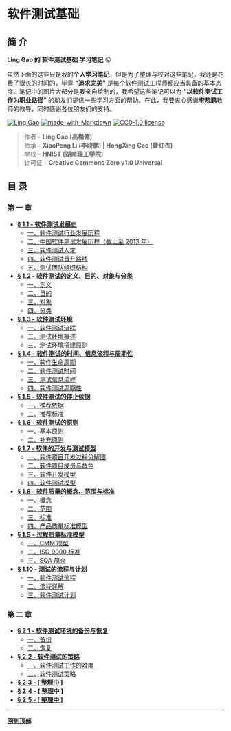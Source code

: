 # 软件测试基础

## 简 介

**Ling Gao 的 软件测试基础 学习笔记** :stuck_out_tongue_closed_eyes:

虽然下面的这些只是我的**个人学习笔记**，但是为了整理与校对这些笔记，我还是花费了很长的时间的，毕竟 **“追求完美”** 是每个软件测试工程师都应当具备的基本态度。笔记中的图片大部分是我亲自绘制的，我希望这些笔记可以为 **“以软件测试工作为职业路径”** 的朋友们提供一些学习方面的帮助。在此，我要衷心感谢**李晓鹏**教师的教导，同时感谢各位朋友们的支持。

[![Ling Gao](https://img.shields.io/badge/Author-Ling_Gao-blue)](https://answers.microsoft.com/zh-hans/profile/4e1113c0-eb29-4e90-9782-f1931bae8489)
[![made-with-Markdown](https://img.shields.io/badge/Made%20with-Markdown-blue.svg)](https://en.wikipedia.org/wiki/Markdown) 
[![CC0-1.0 license](https://img.shields.io/badge/License-Creative_Commons_Zero-blue.svg)](https://github.com/Lingggao/Software-Testing-Basics/blob/master/LICENSE)

> 作者 - **Ling Gao (高楷修)**  
> 师承 - **XiaoPeng Li (李晓鹏) | HongXing Cao (曹红杏)**  
> 学校 - **HNIST (湖南理工学院)**  
> 许可证 - **Creative Commons Zero v1.0 Universal**

## 目 录

### 第 一 章

- [**§ 1.1 - 软件测试发展史**](https://github.com/Lingggao/Software-Testing-Basics/blob/master/%E7%AC%AC%E4%B8%80%E7%AB%A0/1_1_%E8%BD%AF%E4%BB%B6%E6%B5%8B%E8%AF%95%E5%8F%91%E5%B1%95%E5%8F%B2.md#-11---%E8%BD%AF%E4%BB%B6%E6%B5%8B%E8%AF%95%E5%8F%91%E5%B1%95%E5%8F%B2)
	- [一、软件测试行业发展历程](https://github.com/Lingggao/Software-Testing-Basics/blob/master/%E7%AC%AC%E4%B8%80%E7%AB%A0/1_1_%E8%BD%AF%E4%BB%B6%E6%B5%8B%E8%AF%95%E5%8F%91%E5%B1%95%E5%8F%B2.md#%E4%B8%80%E8%BD%AF%E4%BB%B6%E6%B5%8B%E8%AF%95%E8%A1%8C%E4%B8%9A%E5%8F%91%E5%B1%95%E5%8E%86%E7%A8%8B)
	- [二、中国软件测试发展历程（截止至 2013 年）](https://github.com/Lingggao/Software-Testing-Basics/blob/master/%E7%AC%AC%E4%B8%80%E7%AB%A0/1_1_%E8%BD%AF%E4%BB%B6%E6%B5%8B%E8%AF%95%E5%8F%91%E5%B1%95%E5%8F%B2.md#%E4%BA%8C%E4%B8%AD%E5%9B%BD%E8%BD%AF%E4%BB%B6%E6%B5%8B%E8%AF%95%E5%8F%91%E5%B1%95%E5%8E%86%E7%A8%8B%E6%88%AA%E6%AD%A2%E8%87%B3-2013-%E5%B9%B4)
	- [三、软件测试人才](https://github.com/Lingggao/Software-Testing-Basics/blob/master/%E7%AC%AC%E4%B8%80%E7%AB%A0/1_1_%E8%BD%AF%E4%BB%B6%E6%B5%8B%E8%AF%95%E5%8F%91%E5%B1%95%E5%8F%B2.md#%E4%B8%89%E8%BD%AF%E4%BB%B6%E6%B5%8B%E8%AF%95%E4%BA%BA%E6%89%8D)
	- [四、软件测试晋升路线](https://github.com/Lingggao/Software-Testing-Basics/blob/master/%E7%AC%AC%E4%B8%80%E7%AB%A0/1_1_%E8%BD%AF%E4%BB%B6%E6%B5%8B%E8%AF%95%E5%8F%91%E5%B1%95%E5%8F%B2.md#%E5%9B%9B%E8%BD%AF%E4%BB%B6%E6%B5%8B%E8%AF%95%E6%99%8B%E5%8D%87%E8%B7%AF%E7%BA%BF)
	- [五、测试团队组织结构](https://github.com/Lingggao/Software-Testing-Basics/blob/master/%E7%AC%AC%E4%B8%80%E7%AB%A0/1_1_%E8%BD%AF%E4%BB%B6%E6%B5%8B%E8%AF%95%E5%8F%91%E5%B1%95%E5%8F%B2.md#%E4%BA%94%E6%B5%8B%E8%AF%95%E5%9B%A2%E9%98%9F%E7%BB%84%E7%BB%87%E7%BB%93%E6%9E%84)
- [**§ 1.2 - 软件测试的定义、目的、对象与分类**](https://github.com/Lingggao/Software-Testing-Basics/blob/master/%E7%AC%AC%E4%B8%80%E7%AB%A0/1_2_%E8%BD%AF%E4%BB%B6%E6%B5%8B%E8%AF%95%E7%9A%84%E5%AE%9A%E4%B9%89%E3%80%81%E7%9B%AE%E7%9A%84%E3%80%81%E5%AF%B9%E8%B1%A1%E4%B8%8E%E5%88%86%E7%B1%BB.md#-12---%E8%BD%AF%E4%BB%B6%E6%B5%8B%E8%AF%95%E7%9A%84%E5%AE%9A%E4%B9%89%E7%9B%AE%E7%9A%84%E5%AF%B9%E8%B1%A1%E4%B8%8E%E5%88%86%E7%B1%BB)
	- [一、定义](https://github.com/Lingggao/Software-Testing-Basics/blob/master/%E7%AC%AC%E4%B8%80%E7%AB%A0/1_2_%E8%BD%AF%E4%BB%B6%E6%B5%8B%E8%AF%95%E7%9A%84%E5%AE%9A%E4%B9%89%E3%80%81%E7%9B%AE%E7%9A%84%E3%80%81%E5%AF%B9%E8%B1%A1%E4%B8%8E%E5%88%86%E7%B1%BB.md#%E4%B8%80%E5%AE%9A%E4%B9%89)
	- [二、目的](https://github.com/Lingggao/Software-Testing-Basics/blob/master/%E7%AC%AC%E4%B8%80%E7%AB%A0/1_2_%E8%BD%AF%E4%BB%B6%E6%B5%8B%E8%AF%95%E7%9A%84%E5%AE%9A%E4%B9%89%E3%80%81%E7%9B%AE%E7%9A%84%E3%80%81%E5%AF%B9%E8%B1%A1%E4%B8%8E%E5%88%86%E7%B1%BB.md#%E4%BA%8C%E7%9B%AE%E7%9A%84)
	- [三、对象](https://github.com/Lingggao/Software-Testing-Basics/blob/master/%E7%AC%AC%E4%B8%80%E7%AB%A0/1_2_%E8%BD%AF%E4%BB%B6%E6%B5%8B%E8%AF%95%E7%9A%84%E5%AE%9A%E4%B9%89%E3%80%81%E7%9B%AE%E7%9A%84%E3%80%81%E5%AF%B9%E8%B1%A1%E4%B8%8E%E5%88%86%E7%B1%BB.md#%E4%B8%89%E5%AF%B9%E8%B1%A1)
	- [四、分类](https://github.com/Lingggao/Software-Testing-Basics/blob/master/%E7%AC%AC%E4%B8%80%E7%AB%A0/1_2_%E8%BD%AF%E4%BB%B6%E6%B5%8B%E8%AF%95%E7%9A%84%E5%AE%9A%E4%B9%89%E3%80%81%E7%9B%AE%E7%9A%84%E3%80%81%E5%AF%B9%E8%B1%A1%E4%B8%8E%E5%88%86%E7%B1%BB.md#%E5%9B%9B%E5%88%86%E7%B1%BB)
- [**§ 1.3 - 软件测试环境**](https://github.com/Lingggao/Software-Testing-Basics/blob/master/%E7%AC%AC%E4%B8%80%E7%AB%A0/1_3_%E8%BD%AF%E4%BB%B6%E6%B5%8B%E8%AF%95%E7%8E%AF%E5%A2%83.md#-13---%E8%BD%AF%E4%BB%B6%E6%B5%8B%E8%AF%95%E7%8E%AF%E5%A2%83)
	- [一、软件测试流程](https://github.com/Lingggao/Software-Testing-Basics/blob/master/%E7%AC%AC%E4%B8%80%E7%AB%A0/1_3_%E8%BD%AF%E4%BB%B6%E6%B5%8B%E8%AF%95%E7%8E%AF%E5%A2%83.md#%E4%B8%80%E8%BD%AF%E4%BB%B6%E6%B5%8B%E8%AF%95%E6%B5%81%E7%A8%8B)
	- [二、测试环境概述](https://github.com/Lingggao/Software-Testing-Basics/blob/master/%E7%AC%AC%E4%B8%80%E7%AB%A0/1_3_%E8%BD%AF%E4%BB%B6%E6%B5%8B%E8%AF%95%E7%8E%AF%E5%A2%83.md#%E4%BA%8C%E6%B5%8B%E8%AF%95%E7%8E%AF%E5%A2%83%E6%A6%82%E8%BF%B0)
	- [三、测试环境搭建原则](https://github.com/Lingggao/Software-Testing-Basics/blob/master/%E7%AC%AC%E4%B8%80%E7%AB%A0/1_3_%E8%BD%AF%E4%BB%B6%E6%B5%8B%E8%AF%95%E7%8E%AF%E5%A2%83.md#%E4%B8%89%E6%B5%8B%E8%AF%95%E7%8E%AF%E5%A2%83%E6%90%AD%E5%BB%BA%E5%8E%9F%E5%88%99)
- [**§ 1.4 - 软件测试的时间、信息流程与周期性**](https://github.com/Lingggao/Software-Testing-Basics/blob/master/%E7%AC%AC%E4%B8%80%E7%AB%A0/1_4_%E8%BD%AF%E4%BB%B6%E6%B5%8B%E8%AF%95%E7%9A%84%E6%97%B6%E9%97%B4%E3%80%81%E4%BF%A1%E6%81%AF%E6%B5%81%E7%A8%8B%E4%B8%8E%E5%91%A8%E6%9C%9F%E6%80%A7.md#-14---%E8%BD%AF%E4%BB%B6%E6%B5%8B%E8%AF%95%E7%9A%84%E6%97%B6%E9%97%B4%E4%BF%A1%E6%81%AF%E6%B5%81%E7%A8%8B%E4%B8%8E%E5%91%A8%E6%9C%9F%E6%80%A7)
	- [一、软件生命周期](https://github.com/Lingggao/Software-Testing-Basics/blob/master/%E7%AC%AC%E4%B8%80%E7%AB%A0/1_4_%E8%BD%AF%E4%BB%B6%E6%B5%8B%E8%AF%95%E7%9A%84%E6%97%B6%E9%97%B4%E3%80%81%E4%BF%A1%E6%81%AF%E6%B5%81%E7%A8%8B%E4%B8%8E%E5%91%A8%E6%9C%9F%E6%80%A7.md#%E4%B8%80%E8%BD%AF%E4%BB%B6%E7%94%9F%E5%91%BD%E5%91%A8%E6%9C%9F)
	- [二、软件测试时间](https://github.com/Lingggao/Software-Testing-Basics/blob/master/%E7%AC%AC%E4%B8%80%E7%AB%A0/1_4_%E8%BD%AF%E4%BB%B6%E6%B5%8B%E8%AF%95%E7%9A%84%E6%97%B6%E9%97%B4%E3%80%81%E4%BF%A1%E6%81%AF%E6%B5%81%E7%A8%8B%E4%B8%8E%E5%91%A8%E6%9C%9F%E6%80%A7.md#%E4%BA%8C%E8%BD%AF%E4%BB%B6%E6%B5%8B%E8%AF%95%E6%97%B6%E9%97%B4)
	- [三、测试信息流程](https://github.com/Lingggao/Software-Testing-Basics/blob/master/%E7%AC%AC%E4%B8%80%E7%AB%A0/1_4_%E8%BD%AF%E4%BB%B6%E6%B5%8B%E8%AF%95%E7%9A%84%E6%97%B6%E9%97%B4%E3%80%81%E4%BF%A1%E6%81%AF%E6%B5%81%E7%A8%8B%E4%B8%8E%E5%91%A8%E6%9C%9F%E6%80%A7.md#%E4%B8%89%E6%B5%8B%E8%AF%95%E4%BF%A1%E6%81%AF%E6%B5%81%E7%A8%8B)
	- [四、软件测试周期性](https://github.com/Lingggao/Software-Testing-Basics/blob/master/%E7%AC%AC%E4%B8%80%E7%AB%A0/1_4_%E8%BD%AF%E4%BB%B6%E6%B5%8B%E8%AF%95%E7%9A%84%E6%97%B6%E9%97%B4%E3%80%81%E4%BF%A1%E6%81%AF%E6%B5%81%E7%A8%8B%E4%B8%8E%E5%91%A8%E6%9C%9F%E6%80%A7.md#%E5%9B%9B%E8%BD%AF%E4%BB%B6%E6%B5%8B%E8%AF%95%E5%91%A8%E6%9C%9F%E6%80%A7)
- [**§ 1.5 - 软件测试的停止依据**](https://github.com/Lingggao/Software-Testing-Basics/blob/master/%E7%AC%AC%E4%B8%80%E7%AB%A0/1_5_%E8%BD%AF%E4%BB%B6%E6%B5%8B%E8%AF%95%E7%9A%84%E5%81%9C%E6%AD%A2%E4%BE%9D%E6%8D%AE.md#-15---%E8%BD%AF%E4%BB%B6%E6%B5%8B%E8%AF%95%E7%9A%84%E5%81%9C%E6%AD%A2%E4%BE%9D%E6%8D%AE)
	- [一、推荐依据](https://github.com/Lingggao/Software-Testing-Basics/blob/master/%E7%AC%AC%E4%B8%80%E7%AB%A0/1_5_%E8%BD%AF%E4%BB%B6%E6%B5%8B%E8%AF%95%E7%9A%84%E5%81%9C%E6%AD%A2%E4%BE%9D%E6%8D%AE.md#%E4%B8%80%E6%8E%A8%E8%8D%90%E4%BE%9D%E6%8D%AE)
	- [二、推荐标准](https://github.com/Lingggao/Software-Testing-Basics/blob/master/%E7%AC%AC%E4%B8%80%E7%AB%A0/1_5_%E8%BD%AF%E4%BB%B6%E6%B5%8B%E8%AF%95%E7%9A%84%E5%81%9C%E6%AD%A2%E4%BE%9D%E6%8D%AE.md#%E4%BA%8C%E6%8E%A8%E8%8D%90%E6%A0%87%E5%87%86)
- [**§ 1.6 - 软件测试的原则**](https://github.com/Lingggao/Software-Testing-Basics/blob/master/%E7%AC%AC%E4%B8%80%E7%AB%A0/1_6_%E8%BD%AF%E4%BB%B6%E6%B5%8B%E8%AF%95%E7%9A%84%E5%8E%9F%E5%88%99.md#-16---%E8%BD%AF%E4%BB%B6%E6%B5%8B%E8%AF%95%E7%9A%84%E5%8E%9F%E5%88%99)
	- [一、基本原则](https://github.com/Lingggao/Software-Testing-Basics/blob/master/%E7%AC%AC%E4%B8%80%E7%AB%A0/1_6_%E8%BD%AF%E4%BB%B6%E6%B5%8B%E8%AF%95%E7%9A%84%E5%8E%9F%E5%88%99.md#%E4%B8%80%E5%9F%BA%E6%9C%AC%E5%8E%9F%E5%88%99)
	- [二、补充原则](https://github.com/Lingggao/Software-Testing-Basics/blob/master/%E7%AC%AC%E4%B8%80%E7%AB%A0/1_6_%E8%BD%AF%E4%BB%B6%E6%B5%8B%E8%AF%95%E7%9A%84%E5%8E%9F%E5%88%99.md#%E4%BA%8C%E8%A1%A5%E5%85%85%E5%8E%9F%E5%88%99)
- [**§ 1.7 - 软件的开发与测试模型**](https://github.com/Lingggao/Software-Testing-Basics/blob/master/%E7%AC%AC%E4%B8%80%E7%AB%A0/1_7_%E8%BD%AF%E4%BB%B6%E7%9A%84%E5%BC%80%E5%8F%91%E4%B8%8E%E6%B5%8B%E8%AF%95%E6%A8%A1%E5%9E%8B.md#-17---%E8%BD%AF%E4%BB%B6%E7%9A%84%E5%BC%80%E5%8F%91%E4%B8%8E%E6%B5%8B%E8%AF%95%E6%A8%A1%E5%9E%8B)
	- [一、软件项目开发过程分解图](https://github.com/Lingggao/Software-Testing-Basics/blob/master/%E7%AC%AC%E4%B8%80%E7%AB%A0/1_7_%E8%BD%AF%E4%BB%B6%E7%9A%84%E5%BC%80%E5%8F%91%E4%B8%8E%E6%B5%8B%E8%AF%95%E6%A8%A1%E5%9E%8B.md#%E4%B8%80%E8%BD%AF%E4%BB%B6%E9%A1%B9%E7%9B%AE%E5%BC%80%E5%8F%91%E8%BF%87%E7%A8%8B%E5%88%86%E8%A7%A3%E5%9B%BE)
	- [二、软件项目成员与角色](https://github.com/Lingggao/Software-Testing-Basics/blob/master/%E7%AC%AC%E4%B8%80%E7%AB%A0/1_7_%E8%BD%AF%E4%BB%B6%E7%9A%84%E5%BC%80%E5%8F%91%E4%B8%8E%E6%B5%8B%E8%AF%95%E6%A8%A1%E5%9E%8B.md#%E4%BA%8C%E8%BD%AF%E4%BB%B6%E9%A1%B9%E7%9B%AE%E6%88%90%E5%91%98%E4%B8%8E%E8%A7%92%E8%89%B2)
	- [三、软件开发模型](https://github.com/Lingggao/Software-Testing-Basics/blob/master/%E7%AC%AC%E4%B8%80%E7%AB%A0/1_7_%E8%BD%AF%E4%BB%B6%E7%9A%84%E5%BC%80%E5%8F%91%E4%B8%8E%E6%B5%8B%E8%AF%95%E6%A8%A1%E5%9E%8B.md#%E4%B8%89%E8%BD%AF%E4%BB%B6%E5%BC%80%E5%8F%91%E6%A8%A1%E5%9E%8B)
	- [四、软件测试模型](https://github.com/Lingggao/Software-Testing-Basics/blob/master/%E7%AC%AC%E4%B8%80%E7%AB%A0/1_7_%E8%BD%AF%E4%BB%B6%E7%9A%84%E5%BC%80%E5%8F%91%E4%B8%8E%E6%B5%8B%E8%AF%95%E6%A8%A1%E5%9E%8B.md#%E5%9B%9B%E8%BD%AF%E4%BB%B6%E6%B5%8B%E8%AF%95%E6%A8%A1%E5%9E%8B)
- [**§ 1.8 - 软件质量的概念、范围与标准**](https://github.com/Lingggao/Software-Testing-Basics/blob/master/%E7%AC%AC%E4%B8%80%E7%AB%A0/1_8_%E8%BD%AF%E4%BB%B6%E8%B4%A8%E9%87%8F%E7%9A%84%E6%A6%82%E5%BF%B5%E3%80%81%E8%8C%83%E5%9B%B4%E4%B8%8E%E6%A0%87%E5%87%86.md#-18---%E8%BD%AF%E4%BB%B6%E8%B4%A8%E9%87%8F%E7%9A%84%E6%A6%82%E5%BF%B5%E8%8C%83%E5%9B%B4%E4%B8%8E%E6%A0%87%E5%87%86)
	- [一、概念](https://github.com/Lingggao/Software-Testing-Basics/blob/master/%E7%AC%AC%E4%B8%80%E7%AB%A0/1_8_%E8%BD%AF%E4%BB%B6%E8%B4%A8%E9%87%8F%E7%9A%84%E6%A6%82%E5%BF%B5%E3%80%81%E8%8C%83%E5%9B%B4%E4%B8%8E%E6%A0%87%E5%87%86.md#%E4%B8%80%E6%A6%82%E5%BF%B5)
	- [二、范围](https://github.com/Lingggao/Software-Testing-Basics/blob/master/%E7%AC%AC%E4%B8%80%E7%AB%A0/1_8_%E8%BD%AF%E4%BB%B6%E8%B4%A8%E9%87%8F%E7%9A%84%E6%A6%82%E5%BF%B5%E3%80%81%E8%8C%83%E5%9B%B4%E4%B8%8E%E6%A0%87%E5%87%86.md#%E4%BA%8C%E8%8C%83%E5%9B%B4)
	- [三、标准](https://github.com/Lingggao/Software-Testing-Basics/blob/master/%E7%AC%AC%E4%B8%80%E7%AB%A0/1_8_%E8%BD%AF%E4%BB%B6%E8%B4%A8%E9%87%8F%E7%9A%84%E6%A6%82%E5%BF%B5%E3%80%81%E8%8C%83%E5%9B%B4%E4%B8%8E%E6%A0%87%E5%87%86.md#%E4%B8%89%E6%A0%87%E5%87%86)
	- [四、产品质量标准模型](https://github.com/Lingggao/Software-Testing-Basics/blob/master/%E7%AC%AC%E4%B8%80%E7%AB%A0/1_8_%E8%BD%AF%E4%BB%B6%E8%B4%A8%E9%87%8F%E7%9A%84%E6%A6%82%E5%BF%B5%E3%80%81%E8%8C%83%E5%9B%B4%E4%B8%8E%E6%A0%87%E5%87%86.md#%E5%9B%9B%E4%BA%A7%E5%93%81%E8%B4%A8%E9%87%8F%E6%A0%87%E5%87%86%E6%A8%A1%E5%9E%8B)
- [**§ 1.9 - 过程质量标准模型**](https://github.com/Lingggao/Software-Testing-Basics/blob/master/%E7%AC%AC%E4%B8%80%E7%AB%A0/1_9_%E8%BF%87%E7%A8%8B%E8%B4%A8%E9%87%8F%E6%A0%87%E5%87%86%E6%A8%A1%E5%9E%8B.md#-19---%E8%BF%87%E7%A8%8B%E8%B4%A8%E9%87%8F%E6%A0%87%E5%87%86%E6%A8%A1%E5%9E%8B)
	- [一、CMM 模型](https://github.com/Lingggao/Software-Testing-Basics/blob/master/%E7%AC%AC%E4%B8%80%E7%AB%A0/1_9_%E8%BF%87%E7%A8%8B%E8%B4%A8%E9%87%8F%E6%A0%87%E5%87%86%E6%A8%A1%E5%9E%8B.md#%E4%B8%80cmm-%E6%A8%A1%E5%9E%8B)
	- [二、ISO 9000 标准](https://github.com/Lingggao/Software-Testing-Basics/blob/master/%E7%AC%AC%E4%B8%80%E7%AB%A0/1_9_%E8%BF%87%E7%A8%8B%E8%B4%A8%E9%87%8F%E6%A0%87%E5%87%86%E6%A8%A1%E5%9E%8B.md#%E4%BA%8Ciso-9000-%E6%A0%87%E5%87%86)
	- [三、SQA 简介](https://github.com/Lingggao/Software-Testing-Basics/blob/master/%E7%AC%AC%E4%B8%80%E7%AB%A0/1_9_%E8%BF%87%E7%A8%8B%E8%B4%A8%E9%87%8F%E6%A0%87%E5%87%86%E6%A8%A1%E5%9E%8B.md#%E4%B8%89sqa-%E7%AE%80%E4%BB%8B)
- [**§ 1.10 - 测试的流程与计划**](https://github.com/Lingggao/Software-Testing-Basics/blob/master/%E7%AC%AC%E4%B8%80%E7%AB%A0/1_10_%E6%B5%8B%E8%AF%95%E7%9A%84%E6%B5%81%E7%A8%8B%E4%B8%8E%E8%AE%A1%E5%88%92.md#-110---%E6%B5%8B%E8%AF%95%E7%9A%84%E6%B5%81%E7%A8%8B%E4%B8%8E%E8%AE%A1%E5%88%92)
	- [一、软件测试流程](https://github.com/Lingggao/Software-Testing-Basics/blob/master/%E7%AC%AC%E4%B8%80%E7%AB%A0/1_10_%E6%B5%8B%E8%AF%95%E7%9A%84%E6%B5%81%E7%A8%8B%E4%B8%8E%E8%AE%A1%E5%88%92.md#%E4%B8%80%E8%BD%AF%E4%BB%B6%E6%B5%8B%E8%AF%95%E6%B5%81%E7%A8%8B)
	- [二、流程详解](https://github.com/Lingggao/Software-Testing-Basics/blob/master/%E7%AC%AC%E4%B8%80%E7%AB%A0/1_10_%E6%B5%8B%E8%AF%95%E7%9A%84%E6%B5%81%E7%A8%8B%E4%B8%8E%E8%AE%A1%E5%88%92.md#%E4%BA%8C%E6%B5%81%E7%A8%8B%E8%AF%A6%E8%A7%A3)
	- [三、软件测试计划](https://github.com/Lingggao/Software-Testing-Basics/blob/master/%E7%AC%AC%E4%B8%80%E7%AB%A0/1_10_%E6%B5%8B%E8%AF%95%E7%9A%84%E6%B5%81%E7%A8%8B%E4%B8%8E%E8%AE%A1%E5%88%92.md#%E4%B8%89%E8%BD%AF%E4%BB%B6%E6%B5%8B%E8%AF%95%E8%AE%A1%E5%88%92)

### 第 二 章

- [**§ 2.1 - 软件测试环境的备份与恢复**](https://github.com/Lingggao/Software-Testing-Basics/blob/master/%E7%AC%AC%E4%BA%8C%E7%AB%A0/2_1_%E6%B5%8B%E8%AF%95%E7%8E%AF%E5%A2%83%E7%9A%84%E5%A4%87%E4%BB%BD%E4%B8%8E%E6%81%A2%E5%A4%8D.md#-21---%E8%BD%AF%E4%BB%B6%E6%B5%8B%E8%AF%95%E7%8E%AF%E5%A2%83%E7%9A%84%E5%A4%87%E4%BB%BD%E4%B8%8E%E6%81%A2%E5%A4%8D)
	- [一、备份](https://github.com/Lingggao/Software-Testing-Basics/blob/master/%E7%AC%AC%E4%BA%8C%E7%AB%A0/2_1_%E6%B5%8B%E8%AF%95%E7%8E%AF%E5%A2%83%E7%9A%84%E5%A4%87%E4%BB%BD%E4%B8%8E%E6%81%A2%E5%A4%8D.md#%E4%B8%80%E5%A4%87%E4%BB%BD)
	- [二、恢复](https://github.com/Lingggao/Software-Testing-Basics/blob/master/%E7%AC%AC%E4%BA%8C%E7%AB%A0/2_1_%E6%B5%8B%E8%AF%95%E7%8E%AF%E5%A2%83%E7%9A%84%E5%A4%87%E4%BB%BD%E4%B8%8E%E6%81%A2%E5%A4%8D.md#%E4%BA%8C%E6%81%A2%E5%A4%8D)
- [**§ 2.2 - 软件测试的策略**](https://github.com/Lingggao/Software-Testing-Basics/blob/master/%E7%AC%AC%E4%BA%8C%E7%AB%A0/2_2_%E8%BD%AF%E4%BB%B6%E6%B5%8B%E8%AF%95%E7%9A%84%E7%AD%96%E7%95%A5.md#-22---%E8%BD%AF%E4%BB%B6%E6%B5%8B%E8%AF%95%E7%9A%84%E7%AD%96%E7%95%A5)
	- [一、软件测试工作的难度](https://github.com/Lingggao/Software-Testing-Basics/blob/master/%E7%AC%AC%E4%BA%8C%E7%AB%A0/2_2_%E8%BD%AF%E4%BB%B6%E6%B5%8B%E8%AF%95%E7%9A%84%E7%AD%96%E7%95%A5.md#%E4%B8%80%E8%BD%AF%E4%BB%B6%E6%B5%8B%E8%AF%95%E5%B7%A5%E4%BD%9C%E7%9A%84%E9%9A%BE%E5%BA%A6)
	- [二、软件测试策略](https://github.com/Lingggao/Software-Testing-Basics/blob/master/%E7%AC%AC%E4%BA%8C%E7%AB%A0/2_2_%E8%BD%AF%E4%BB%B6%E6%B5%8B%E8%AF%95%E7%9A%84%E7%AD%96%E7%95%A5.md#%E4%BA%8C%E8%BD%AF%E4%BB%B6%E6%B5%8B%E8%AF%95%E7%AD%96%E7%95%A5)
- [**§ 2.3 - [ 整理中 ]**](https://github.com/Lingggao/Software-Testing-Basics)
- [**§ 2.4 - [ 整理中 ]**](https://github.com/Lingggao/Software-Testing-Basics)
- [**§ 2.5 - [ 整理中 ]**](https://github.com/Lingggao/Software-Testing-Basics)

---
[**回到顶部**](https://github.com/Lingggao/Software-Testing-Basics#%E8%BD%AF%E4%BB%B6%E6%B5%8B%E8%AF%95%E5%9F%BA%E7%A1%80)
